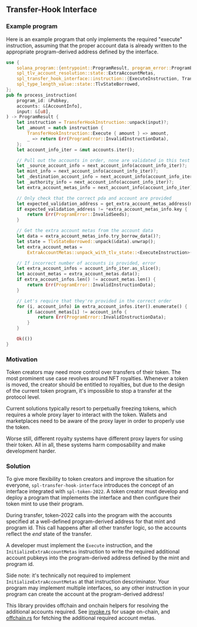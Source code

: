 ## Transfer-Hook Interface

### Example program

Here is an example program that only implements the required "execute" instruction,
assuming that the proper account data is already written to the appropriate 
program-derived address defined by the interface.

```rust
use {
    solana_program::{entrypoint::ProgramResult, program_error::ProgramError},
    spl_tlv_account_resolution::state::ExtraAccountMetas,
    spl_transfer_hook_interface::instruction::{ExecuteInstruction, TransferHookInstruction},
    spl_type_length_value::state::TlvStateBorrowed,
};
pub fn process_instruction(
    program_id: &Pubkey,
    accounts: &[AccountInfo],
    input: &[u8],
) -> ProgramResult {
    let instruction = TransferHookInstruction::unpack(input)?;
    let _amount = match instruction {
        TransferHookInstruction::Execute { amount } => amount,
        _ => return Err(ProgramError::InvalidInstructionData),
    };
    let account_info_iter = &mut accounts.iter();

    // Pull out the accounts in order, none are validated in this test program
    let _source_account_info = next_account_info(account_info_iter)?;
    let mint_info = next_account_info(account_info_iter)?;
    let _destination_account_info = next_account_info(account_info_iter)?;
    let _authority_info = next_account_info(account_info_iter)?;
    let extra_account_metas_info = next_account_info(account_info_iter)?;

    // Only check that the correct pda and account are provided
    let expected_validation_address = get_extra_account_metas_address(mint_info.key, program_id);
    if expected_validation_address != *extra_account_metas_info.key {
        return Err(ProgramError::InvalidSeeds);
    }

    // Get the extra account metas from the account data
    let data = extra_account_metas_info.try_borrow_data()?;
    let state = TlvStateBorrowed::unpack(&data).unwrap();
    let extra_account_metas = 
        ExtraAccountMetas::unpack_with_tlv_state::<ExecuteInstruction>(&state)?;

    // If incorrect number of accounts is provided, error
    let extra_account_infos = account_info_iter.as_slice();
    let account_metas = extra_account_metas.data();
    if extra_account_infos.len() != account_metas.len() {
        return Err(ProgramError::InvalidInstructionData);
    }

    // Let's require that they're provided in the correct order
    for (i, account_info) in extra_account_infos.iter().enumerate() {
        if &account_metas[i] != account_info {
            return Err(ProgramError::InvalidInstructionData);
        }
    }

    Ok(())
}
```

### Motivation

Token creators may need more control over transfers of their token. The most
prominent use case revolves around NFT royalties. Whenever a token is moved,
the creator should be entitled to royalties, but due to the design of the current
token program, it's impossible to stop a transfer at the protocol level.

Current solutions typically resort to perpetually freezing tokens, which requires
a whole proxy layer to interact with the token. Wallets and marketplaces need
to be aware of the proxy layer in order to properly use the token.

Worse still, different royalty systems have different proxy layers for using
their token. All in all, these systems harm composability and make development
harder.

### Solution

To give more flexibility to token creators and improve the situation for everyone,
`spl-transfer-hook-interface` introduces the concept of an interface integrated
with `spl-token-2022`. A token creator must develop and deploy a program that
implements the interface and then configure their token mint to use their program.

During transfer, token-2022 calls into the program with the accounts specified
at a well-defined program-derived address for that mint and program id. This
call happens after all other transfer logic, so the accounts reflect the *end*
state of the transfer.

A developer must implement the `Execute` instruction, and the
`InitializeExtraAccountMetas` instruction to write the required additional account
pubkeys into the program-derived address defined by the mint and program id.

Side note: it's technically not required to implement `InitializeExtraAccountMetas`
at that instruction descriminator. Your program may implement multiple interfaces,
so any other instruction in your program can create the account at the program-derived
address!

This library provides offchain and onchain helpers for resolving the additional
accounts required. See
[invoke.rs](https://github.com/solana-labs/solana-program-library/tree/master/token/transfer-hook-interface/src/invoke.rs)
for usage on-chain, and
[offchain.rs](https://github.com/solana-labs/solana-program-library/tree/master/token/transfer-hook-interface/src/offchain.rs)
for fetching the additional required account metas.
